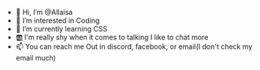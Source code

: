 - 👋 Hi, I’m @Allaisa
- 👀 I’m interested in Coding
- 🌱 I’m currently learning CSS
- 🆎 I'm really shy when it comes to talking I like to chat more
- 📫 You can reach me Out in discord, facebook, or email(I don't check my email much)

<!---
Allaisa/Allaisa is a ✨ special ✨ repository because its `README.md` (this file) appears on your GitHub profile.
You can click the Preview link to take a look at your changes.
--->
